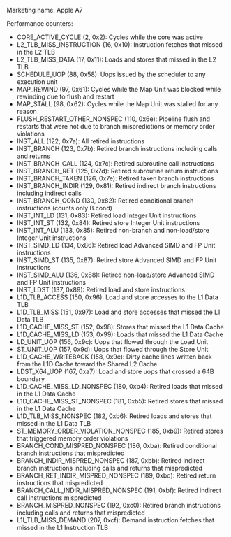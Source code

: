 Marketing name: Apple A7

Performance counters:
- CORE_ACTIVE_CYCLE (2, 0x2): Cycles while the core was active
- L2_TLB_MISS_INSTRUCTION (16, 0x10): Instruction fetches that missed in the L2 TLB
- L2_TLB_MISS_DATA (17, 0x11): Loads and stores that missed in the L2 TLB
- SCHEDULE_UOP (88, 0x58): Uops issued by the scheduler to any execution unit
- MAP_REWIND (97, 0x61): Cycles while the Map Unit was blocked while rewinding due to flush and restart
- MAP_STALL (98, 0x62): Cycles while the Map Unit was stalled for any reason
- FLUSH_RESTART_OTHER_NONSPEC (110, 0x6e): Pipeline flush and restarts that were not due to branch mispredictions or memory order violations
- INST_ALL (122, 0x7a): All retired instructions
- INST_BRANCH (123, 0x7b): Retired branch instructions including calls and returns
- INST_BRANCH_CALL (124, 0x7c): Retired subroutine call instructions
- INST_BRANCH_RET (125, 0x7d): Retired subroutine return instructions
- INST_BRANCH_TAKEN (126, 0x7e): Retired taken branch instructions
- INST_BRANCH_INDIR (129, 0x81): Retired indirect branch instructions including indirect calls
- INST_BRANCH_COND (130, 0x82): Retired conditional branch instructions (counts only B.cond)
- INST_INT_LD (131, 0x83): Retired load Integer Unit instructions
- INST_INT_ST (132, 0x84): Retired store Integer Unit instructions
- INST_INT_ALU (133, 0x85): Retired non-branch and non-load/store Integer Unit instructions
- INST_SIMD_LD (134, 0x86): Retired load Advanced SIMD and FP Unit instructions
- INST_SIMD_ST (135, 0x87): Retired store Advanced SIMD and FP Unit instructions
- INST_SIMD_ALU (136, 0x88): Retired non-load/store Advanced SIMD and FP Unit instructions
- INST_LDST (137, 0x89): Retired load and store instructions
- L1D_TLB_ACCESS (150, 0x96): Load and store accesses to the L1 Data TLB
- L1D_TLB_MISS (151, 0x97): Load and store accesses that missed the L1 Data TLB
- L1D_CACHE_MISS_ST (152, 0x98): Stores that missed the L1 Data Cache
- L1D_CACHE_MISS_LD (153, 0x99): Loads that missed the L1 Data Cache
- LD_UNIT_UOP (156, 0x9c): Uops that flowed through the Load Unit
- ST_UNIT_UOP (157, 0x9d): Uops that flowed through the Store Unit
- L1D_CACHE_WRITEBACK (158, 0x9e): Dirty cache lines written back from the L1D Cache toward the Shared L2 Cache
- LDST_X64_UOP (167, 0xa7): Load and store uops that crossed a 64B boundary
- L1D_CACHE_MISS_LD_NONSPEC (180, 0xb4): Retired loads that missed in the L1 Data Cache
- L1D_CACHE_MISS_ST_NONSPEC (181, 0xb5): Retired stores that missed in the L1 Data Cache
- L1D_TLB_MISS_NONSPEC (182, 0xb6): Retired loads and stores that missed in the L1 Data TLB
- ST_MEMORY_ORDER_VIOLATION_NONSPEC (185, 0xb9): Retired stores that triggered memory order violations
- BRANCH_COND_MISPRED_NONSPEC (186, 0xba): Retired conditional branch instructions that mispredicted
- BRANCH_INDIR_MISPRED_NONSPEC (187, 0xbb): Retired indirect branch instructions including calls and returns that mispredicted
- BRANCH_RET_INDIR_MISPRED_NONSPEC (189, 0xbd): Retired return instructions that mispredicted
- BRANCH_CALL_INDIR_MISPRED_NONSPEC (191, 0xbf): Retired indirect call instructions mispredicted
- BRANCH_MISPRED_NONSPEC (192, 0xc0): Retired branch instructions including calls and returns that mispredicted
- L1I_TLB_MISS_DEMAND (207, 0xcf): Demand instruction fetches that missed in the L1 Instruction TLB
